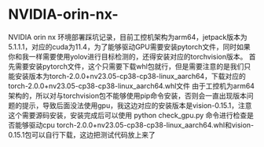 # NVIDIA-orin-nx-
NVIDIA orin nx 环境部署踩坑记录，目前工控机架构为arm64，jetpack版本为5.1.1.1，对应的cuda为11.4，为了能够驱动GPU需要安装pytorch文件，同时如果你和我一样需要使用yolov进行目标检测的，还得安装对应的torchvision版本。
首先需要安装pytorch文件，这个只需要下载whl包就行，但是需要注意的是我们只能安装版本为torch-2.0.0+nv23.05-cp38-cp38-linux_aarch64，下载对应的torch-2.0.0+nv23.05-cp38-cp38-linux_aarch64.whl文件
由于工控机为arm64架构的，所以对与torchvision包不能够使用pip命令安装，否则会一直出现版本问题的提示，导致后面没法使用gpu，我这边对应的安装版本是vision-0.15.1，注意这个需要源码安装，安装完成后可以使用
python check_gpu.py
命令进行检查是否能够驱动cpu
torch-2.0.0+nv23.05-cp38-cp38-linux_aarch64.whl和vision-0.15.1包可以自行下载，这边把测试代码放上来了
